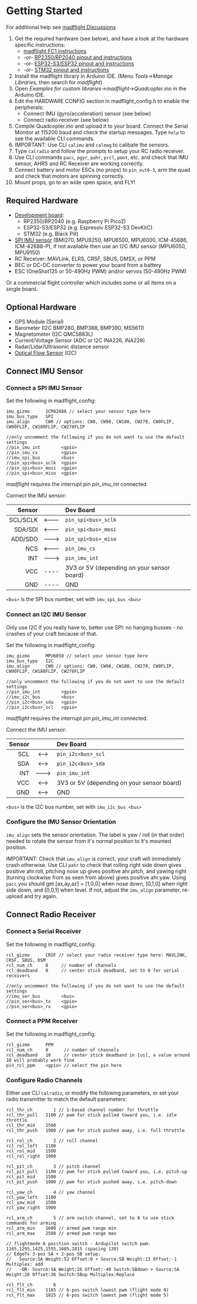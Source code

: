 # Getting Started

For additional help see [madflight Discussions](https://github.com/qqqlab/madflight/discussions)

1. Get the required hardware (see below), and have a look at the hardware specific instructions: 
    - [madflight FC1 instructions](Board-FC1.md)
    - -or- [RP2350/RP2040 pinout and instructions](Board-RP2040.md)
    - -or- [ESP32-S3/ESP32 pinout and instructions](Board-ESP32.md)
    - -or- [STM32 pinout and instructions](Board-STM32.md)
2. Install the madflight library in Arduino IDE. (Menu *Tools->Manage Libraries*, then search for _madflight_)
3. Open *Examples for custom libraries->madflight->Quadcopter.ino* in the Arduino IDE.
4. Edit the HARDWARE CONFIG section in madflight_config.h to enable the peripherals:
    - Connect IMU (gyro/acceleration) sensor (see below)
    - Connect radio receiver (see below)
6. Compile Quadcopter.ino and upload it to your board. Connect the Serial Monitor at 115200 baud and check the startup messages. Type `help` to see the available CLI commands.
7. IMPORTANT: Use CLI `calimu` and `calmag` to calibate the sensors.
8. Type `calradio` and follow the prompts to setup your RC radio receiver.
9. Use CLI commands `pacc`, `pgyr`, `pahr`, `prcl`, `pmot`, etc. and check that IMU sensor, AHRS and RC Receiver are working correctly. 
10. Connect battery and motor ESCs (no props) to `pin_out0-3`, arm the quad and check that motors are spinning correctly.
11. Mount props, go to an wide open space, and FLY!

## Required Hardware

- [Development board](Controller-Boards.md): 
    - RP2350/RP2040 (e.g. Raspberry Pi Pico2)
    - ESP32-S3/ESP32 (e.g. Espressiv ESP32-S3 DevKitC)
    - STM32 (e.g. Black Pill)
- [SPI IMU sensor](Sensor-Boards.md) (BMI270, MPU9250, MPU6500, MPU6000, ICM-45686, ICM-42688-P), if not available then use an I2C IMU sensor (MPU6050, MPU9150) 
- RC Receiver: MAVLink, ELRS, CRSF, SBUS, DMSX, or PPM
- BEC or DC-DC converter to power your board from a battery
- ESC (OneShot125 or 50-490Hz PWM) and/or servos (50-490Hz PWM)

Or a commercial flight controller which includes some or all items on a single board.

## Optional Hardware

- GPS Module (Serial)
- Barometer (I2C BMP280, BMP388, BMP390, MS5611)
- Magnetometer (I2C QMC5883L)
- Current/Voltage Sensor (ADC or I2C INA226, INA228)
- Radar/Lidar/Ultrasonic distance sensor
- [Optical Flow Sensor](https://github.com/qqqlab/ESP32-Optical-Flow) (I2C)

## Connect IMU Sensor

### Connect a SPI IMU Sensor

Set the following in madflight_config:
```
imu_gizmo      ICM42688 // select your sensor type here
imu_bus_type   SPI
imu_align      CW0 // options: CW0, CW90, CW180, CW270, CW0FLIP, CW90FLIP, CW180FLIP, CW270FLIP

//only uncomment the following if you do not want to use the default settings
//pin_imu_int        <gpio>
//pin_imu_cs         <gpio>
//imu_spi_bus        <bus>
//pin_spi<bus>_sclk  <gpio>
//pin_spi<bus>_mosi  <gpio>
//pin_spi<bus>_miso  <gpio>
```

_madflight_ requires the interrupt pin _pin_imu_int_ connected.

Connect the IMU sensor:

| Sensor   |  |  Dev Board |
|-:|:-:|:-|
SCL/SCLK |<---| `pin_spi<bus>_sclk`
SDA/SDI  |<---| `pin_spi<bus>_mosi`
ADD/SDO  |--->| `pin_spi<bus>_miso`
NCS      |<---| `pin_imu_cs`
INT      |--->| `pin_imu_int`
VCC      |----| 3V3 or 5V (depending on your sensor board)
GND      |----| GND

`<bus>` is the SPI bus number, set with `imu_spi_bus <bus>`

### Connect an I2C IMU Sensor

Only use I2C if you really have to, better use SPI: no hanging busses - no crashes of your craft because of that.

Set the following in madflight_config:
```
imu_gizmo      MPU6050 // select your sensor type here
imu_bus_type   I2C
imu_align      CW0 // options: CW0, CW90, CW180, CW270, CW0FLIP, CW90FLIP, CW180FLIP, CW270FLIP

//only uncomment the following if you do not want to use the default settings
//pin_imu_int        <gpio>
//imu_i2c_bus        <bus>
//pin_i2c<bus>_sda   <gpio>
//pin_i2c<bus>_scl   <gpio>
```

_madflight_ requires the interrupt pin _pin_imu_int_ connected.

Connect the IMU sensor:

| Sensor   |  |  Dev Board |
|-:|:-:|:-|
SCL |<-->| `pin_i2c<bus>_scl`
SDA |<-->| `pin_i2c<bus>_sda`
INT |--->| `pin_imu_int`
VCC |<-->| 3V3 or 5V (depending on your sensor board)
GND |<-->| GND

`<bus>` is the I2C bus number, set with `imu_i2c_bus <bus>`

### Configure the IMU Sensor Orientation

`imu_align` sets the sensor orientation. The label is yaw / roll (in that order) needed to rotate the sensor from it's normal position to it's mounted position.

IMPORTANT: Check that `imu_align` is correct, your craft will immediately crash otherwise. Use CLI `pahr` to check that rolling right side down gives positive ahr.roll, pitching nose up gives positive ahr.pitch, and yawing right (turning clockwise from as seen from above) gives positive ahr.yaw. Using `pacc` you should get [ax,ay,az] = [1,0,0] when nose down, [0,1,0] when right side down, and [0,0,1] when level. If not, adjust the `imu_align` parameter, re-upload and try again.

## Connect Radio Receiver

### Connect a Serial Receiver

Set the following in madflight_config:
```
rcl_gizmo      CRSF // select your radio receiver type here: MAVLINK, CRSF, SBUS, DSM
rcl_num_ch     8     // number of channels
rcl_deadband   0     // center stick deadband, set to 0 for serial receivers

//only uncomment the following if you do not want to use the default settings
//imu_ser_bus        <bus>
//pin_ser<bus>_tx    <gpio>
//pin_ser<bus>_rx    <gpio>
```
### Connect a PPM Receiver

Set the following in madflight_config:
```
rcl_gizmo      PPM 
rcl_num_ch     8      // number of channels
rcl_deadband   10     // center stick deadband in [us], a value around 10 will probably work fine
pin_rcl_ppm    <gpio> // select the pin here
```

### Configure Radio Channels

Either use CLI `calradio`, or modify the following parameters, or set your radio transmitter to match the default parameters:

```
rcl_thr_ch        1 // 1-based channel number for throttle
rcl_thr_pull   1100 // pwm for stick pulled toward you, i.e. idle throttle
rcl_thr_mid    1500
rcl_thr_push   1900 // pwm for stick pushed away, i.e. full throttle

rcl_rol_ch        2 // roll channel
rcl_rol_left   1100
rcl_rol_mid    1500
rcl_rol_right  1900

rcl_pit_ch        3 // pitch channel
rcl_pit_pull   1100 // pwm for stick pulled toward you, i.e. pitch-up
rcl_pit_mid    1500
rcl_pit_push   1900 // pwm for stick pushed away, i.e. pitch-down

rcl_yaw_ch        4 // yaw channel
rcl_yaw_left   1100
rcl_yaw_mid    1500
rcl_yaw_right  1900

rcl_arm_ch        5 // arm switch channel, set to 0 to use stick commands for arming
rcl_arm_min    1600 // armed pwm range min
rcl_arm_max    2500 // armed pwm range max

// flightmode 6 position switch - Ardupilot switch pwm: 1165,1295,1425,1555,1685,1815 (spacing 130)
// EdgeTx 3-pos SA + 2-pos SB setup:
//   Source:SA Weight:52 Offset:0 + Source:SB Weight:13 Offset:-1 Multiplex: add
//   -OR- Source:SA Weight:26 Offset:-40 Switch:SBdown + Source:SA Weight:26 Offset:36 Switch:SBup Multiplex:Replace

rcl_flt_ch        6
rcl_flt_min    1165 // 6-pos switch lowest pwm (flight mode 0)
rcl_flt_max    1815 // 6-pos switch lowest pwm (flight mode 5)
```
